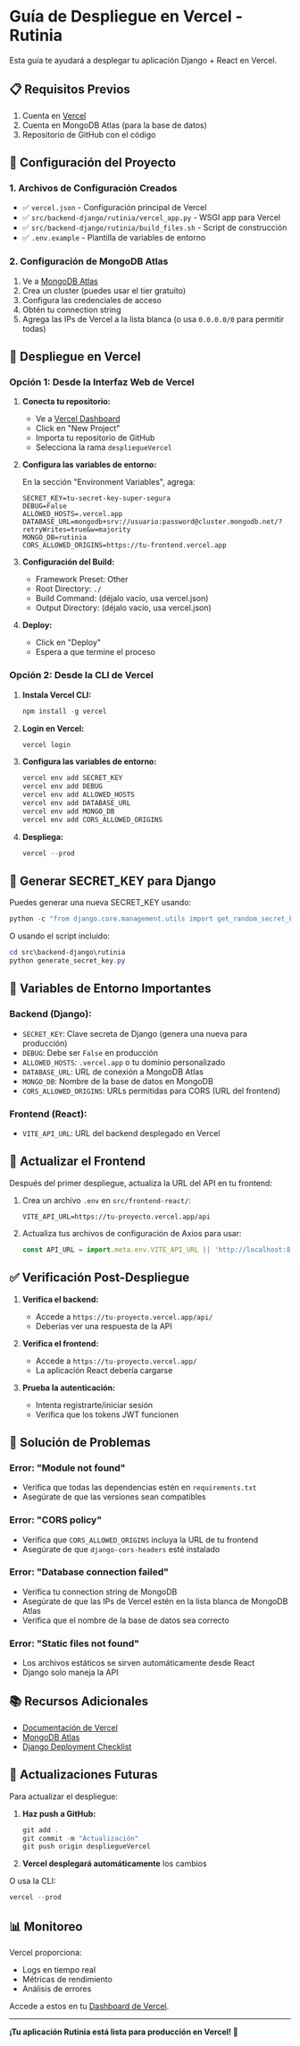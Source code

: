 # Guía de Despliegue en Vercel - Rutinia

Esta guía te ayudará a desplegar tu aplicación Django + React en Vercel.

## 📋 Requisitos Previos

1. Cuenta en [Vercel](https://vercel.com)
2. Cuenta en MongoDB Atlas (para la base de datos)
3. Repositorio de GitHub con el código

## 🔧 Configuración del Proyecto

### 1. Archivos de Configuración Creados

- ✅ `vercel.json` - Configuración principal de Vercel
- ✅ `src/backend-django/rutinia/vercel_app.py` - WSGI app para Vercel
- ✅ `src/backend-django/rutinia/build_files.sh` - Script de construcción
- ✅ `.env.example` - Plantilla de variables de entorno

### 2. Configuración de MongoDB Atlas

1. Ve a [MongoDB Atlas](https://www.mongodb.com/cloud/atlas)
2. Crea un cluster (puedes usar el tier gratuito)
3. Configura las credenciales de acceso
4. Obtén tu connection string
5. Agrega las IPs de Vercel a la lista blanca (o usa `0.0.0.0/0` para permitir todas)

## 🚀 Despliegue en Vercel

### Opción 1: Desde la Interfaz Web de Vercel

1. **Conecta tu repositorio:**
   - Ve a [Vercel Dashboard](https://vercel.com/dashboard)
   - Click en "New Project"
   - Importa tu repositorio de GitHub
   - Selecciona la rama `despliegueVercel`
   

2. **Configura las variables de entorno:**
   
   En la sección "Environment Variables", agrega:

   ```
   SECRET_KEY=tu-secret-key-super-segura
   DEBUG=False
   ALLOWED_HOSTS=.vercel.app
   DATABASE_URL=mongodb+srv://usuario:password@cluster.mongodb.net/?retryWrites=true&w=majority
   MONGO_DB=rutinia
   CORS_ALLOWED_ORIGINS=https://tu-frontend.vercel.app
   ```

3. **Configuración del Build:**
   - Framework Preset: Other
   - Root Directory: `./`
   - Build Command: (déjalo vacío, usa vercel.json)
   - Output Directory: (déjalo vacío, usa vercel.json)

4. **Deploy:**
   - Click en "Deploy"
   - Espera a que termine el proceso

### Opción 2: Desde la CLI de Vercel

1. **Instala Vercel CLI:**
   ```powershell
   npm install -g vercel
   ```

2. **Login en Vercel:**
   ```powershell
   vercel login
   ```

3. **Configura las variables de entorno:**
   ```powershell
   vercel env add SECRET_KEY
   vercel env add DEBUG
   vercel env add ALLOWED_HOSTS
   vercel env add DATABASE_URL
   vercel env add MONGO_DB
   vercel env add CORS_ALLOWED_ORIGINS
   ```

4. **Despliega:**
   ```powershell
   vercel --prod
   ```

## 🔐 Generar SECRET_KEY para Django

Puedes generar una nueva SECRET_KEY usando:

```python
python -c "from django.core.management.utils import get_random_secret_key; print(get_random_secret_key())"
```

O usando el script incluido:
```powershell
cd src\backend-django\rutinia
python generate_secret_key.py
```

## 📝 Variables de Entorno Importantes

### Backend (Django):
- `SECRET_KEY`: Clave secreta de Django (genera una nueva para producción)
- `DEBUG`: Debe ser `False` en producción
- `ALLOWED_HOSTS`: `.vercel.app` o tu dominio personalizado
- `DATABASE_URL`: URL de conexión a MongoDB Atlas
- `MONGO_DB`: Nombre de la base de datos en MongoDB
- `CORS_ALLOWED_ORIGINS`: URLs permitidas para CORS (URL del frontend)

### Frontend (React):
- `VITE_API_URL`: URL del backend desplegado en Vercel

## 🔄 Actualizar el Frontend

Después del primer despliegue, actualiza la URL del API en tu frontend:

1. Crea un archivo `.env` en `src/frontend-react/`:
   ```
   VITE_API_URL=https://tu-proyecto.vercel.app/api
   ```

2. Actualiza tus archivos de configuración de Axios para usar:
   ```javascript
   const API_URL = import.meta.env.VITE_API_URL || 'http://localhost:8000/api';
   ```

## ✅ Verificación Post-Despliegue

1. **Verifica el backend:**
   - Accede a `https://tu-proyecto.vercel.app/api/`
   - Deberías ver una respuesta de la API

2. **Verifica el frontend:**
   - Accede a `https://tu-proyecto.vercel.app/`
   - La aplicación React debería cargarse

3. **Prueba la autenticación:**
   - Intenta registrarte/iniciar sesión
   - Verifica que los tokens JWT funcionen

## 🐛 Solución de Problemas

### Error: "Module not found"
- Verifica que todas las dependencias estén en `requirements.txt`
- Asegúrate de que las versiones sean compatibles

### Error: "CORS policy"
- Verifica que `CORS_ALLOWED_ORIGINS` incluya la URL de tu frontend
- Asegúrate de que `django-cors-headers` esté instalado

### Error: "Database connection failed"
- Verifica tu connection string de MongoDB
- Asegúrate de que las IPs de Vercel estén en la lista blanca de MongoDB Atlas
- Verifica que el nombre de la base de datos sea correcto

### Error: "Static files not found"
- Los archivos estáticos se sirven automáticamente desde React
- Django solo maneja la API

## 📚 Recursos Adicionales

- [Documentación de Vercel](https://vercel.com/docs)
- [MongoDB Atlas](https://www.mongodb.com/docs/atlas/)
- [Django Deployment Checklist](https://docs.djangoproject.com/en/5.2/howto/deployment/checklist/)

## 🔄 Actualizaciones Futuras

Para actualizar el despliegue:

1. **Haz push a GitHub:**
   ```powershell
   git add .
   git commit -m "Actualización"
   git push origin despliegueVercel
   ```

2. **Vercel desplegará automáticamente** los cambios

O usa la CLI:
```powershell
vercel --prod
```

## 📊 Monitoreo

Vercel proporciona:
- Logs en tiempo real
- Métricas de rendimiento
- Análisis de errores

Accede a estos en tu [Dashboard de Vercel](https://vercel.com/dashboard).

---

**¡Tu aplicación Rutinia está lista para producción en Vercel! 🎉**
